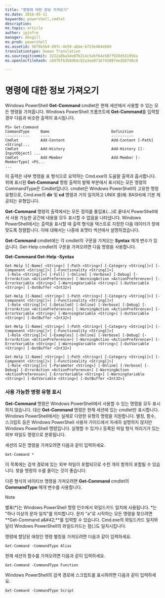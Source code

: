```yaml
---
title: "명령에 대한 정보 가져오기"
ms.date: 2016-05-11
keywords: powershell,cmdlet
description: 
ms.topic: article
author: jpjofre
manager: dongill
ms.prod: powershell
ms.assetid: 56f8e5b4-d97c-4e59-abbe-bf13e464eb0d
translationtype: Human Translation
ms.sourcegitcommit: 3222a0ba54e87b214c5ebf64e587f920d531956a
ms.openlocfilehash: c60f0f63b0d64c82a3ae0716743087ee2b8740c0

---
```


# 명령에 대한 정보 가져오기
Windows PowerShell **Get-Command** cmdlet은 현재 세션에서 사용할 수 있는 모든 명령을 가져옵니다. Windows PowerShell 프롬프트에 **Get-Command**를 입력할 경우 다음과 비슷한 출력이 표시됩니다.

```
PS> Get-Command
CommandType     Name                            Definition
-----------     ----                            ----------
Cmdlet          Add-Content                     Add-Content [-Path] <String[...
Cmdlet          Add-History                     Add-History [[-InputObject] ...
Cmdlet          Add-Member                      Add-Member [-MemberType] <PS...
...
```

이 출력은 내부 명령을 표 형식으로 요약하는 Cmd.exe의 도움말 출력과 흡사합니다. 위에 표시된 **Get-Command** 명령 출력의 발췌 부분에서 표시되는 모든 명령의 CommandType은 Cmdlet입니다. cmdlet은 Windows PowerShell의 고유한 명령 유형으로, Cmd.exe의 **dir** 및 **cd** 명령과 거의 일치하고 UNIX 셸(예: BASH)에 기본 제공되는 유형입니다.

**Get-Command** 명령의 출력에서는 모든 정의를 줄임표(...)로 끝내서 PowerShell에서 사용 가능한 공간에 내용을 모두 표시할 수 없음을 나타냅니다. Windows PowerShell에서는 출력을 표시할 때 출력 형식을 텍스트로 지정한 다음 데이터가 창에 맞도록 정렬합니다. 이에 대해서는 나중에 포맷터 섹션에서 설명하겠습니다.

**Get-Command** cmdlet에는 각 cmdlet의 구문을 가져오는 **Syntax** 매개 변수가 있습니다. Get-Help cmdlet의 구문을 가져오려면 다음 명령을 사용합니다.

**Get-Command Get-Help -Syntax**

```
Get-Help [[-Name] <String>] [-Path <String>] [-Category <String[]>] [-Component <String[]>] [-Functionality <String[]>]
 [-Role <String[]>] [-Full] [-Online] [-Verbose] [-Debug] [-ErrorAction <ActionPreference>] [-WarningAction <ActionPreference>] [-ErrorVariable <String>] [-WarningVariable <String>] [-OutVariable <String>] [-OutBuffer <Int32>]

Get-Help [[-Name] <String>] [-Path <String>] [-Category <String[]>] [-Component <String[]>] [-Functionality <String[]>]
 [-Role <String[]>] [-Detailed] [-Online] [-Verbose] [-Debug] [-ErrorAction <ActionPreference>] [-WarningAction <ActionPreference>] [-ErrorVariable <String>] [-WarningVariable <String>] [-OutVariable <String>] [-OutBuffer <Int32>]

Get-Help [[-Name] <String>] [-Path <String>] [-Category <String[]>] [-Component <String[]>] [-Functionality <String[]>]
 [-Role <String[]>] [-Examples] [-Online] [-Verbose] [-Debug] [-ErrorAction <ActionPreference>] [-WarningAction <ActionPreference>] [-ErrorVariable <String>] [-WarningVariable <String>] [-OutVariable <String>] [-OutBuffer <Int32>]

Get-Help [[-Name] <String>] [-Path <String>] [-Category <String[]>] [-Component <String[]>] [-Functionality <String[]>]
 [-Role <String[]>] [-Parameter <String>] [-Online] [-Verbose] [-Debug] [-ErrorAction <ActionPreference>] [-WarningAction <ActionPreference>] [-ErrorVariable <String>] [-WarningVariable <String>] [-OutVariable <String>] [-OutBuffer <Int32>]
```

### 사용 가능한 명령 유형 표시
**Get-Command** 명령은 Windows PowerShell에서 사용할 수 있는 명령을 모두 표시하지 않습니다. 대신 **Get-Command** 명령은 현재 세션에 있는 cmdlet만 표시합니다. Windows PowerShell에서는 실제로 다양한 유형의 명령을 지원합니다. 별칭, 함수, 스크립트 등은 Windows PowerShell 사용자 가이드에서 자세히 설명하지 않지만 Windows PowerShell 명령입니다. 실행할 수 있거나 등록된 파일 형식 처리기가 있는 외부 파일도 명령으로 분류됩니다.

세션의 모든 명령을 가져오려면 다음과 같이 입력하세요.

```
Get-Command *
```

이 목록에는 검색 경로에 있는 외부 파일이 포함되므로 수천 개의 항목이 포함될 수 있습니다. 찾을 명령의 수를 줄이는 것이 좋습니다.

다른 형식의 네이티브 명령을 가져오려면 **Get-Command** cmdlet의 **CommandType** 매개 변수를 사용합니다.

> [!NOTE]
> 별표(\*)는 Windows PowerShell 명령 인수에서 와일드카드 일치에 사용됩니다. \*는 "하나 이상의 문자 일치"를 의미합니다. 문자 "a"로 시작하는 모든 명령을 찾으려면 **Get-Command a\&#42;**를 입력할 수 있습니다. Cmd.exe의 와일드카드 일치와 달리 Windows PowerShell의 와일드카드는 점(.)도 일치시킵니다.

명령에 할당된 애칭인 명령 별칭을 가져오려면 다음과 같이 입력하세요.

```
Get-Command -CommandType Alias
```

현재 세션의 함수를 가져오려면 다음과 같이 입력하세요.

```
Get-Command -CommandType Function
```

Windows PowerShell의 검색 경로에 스크립트를 표시하려면 다음과 같이 입력하세요.

```
Get-Command -CommandType Script
```




<!--HONumber=Aug16_HO4-->


